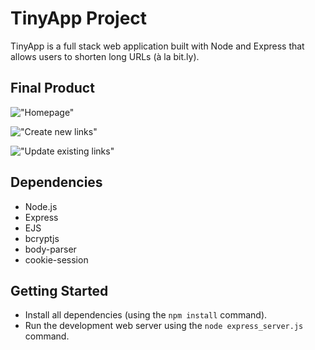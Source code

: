 # TinyApp Project

TinyApp is a full stack web application built with Node and Express that allows users to shorten long URLs (à la bit.ly).

## Final Product

!["Homepage"]('https://github.com/dpirrott/tinyapp/blob/master/images/homepage.jpg')

!["Create new links"]('https://github.com/dpirrott/tinyapp/blob/master/images/addNew.jpg')

!["Update existing links"]('https://github.com/dpirrott/tinyapp/blob/master/images/updateURL.jpg')

## Dependencies

- Node.js
- Express
- EJS
- bcryptjs
- body-parser
- cookie-session

## Getting Started

- Install all dependencies (using the `npm install` command).
- Run the development web server using the `node express_server.js` command.